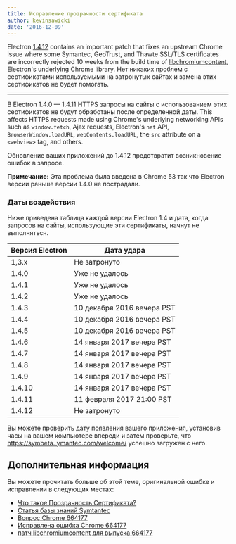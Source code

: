 ```yaml
---
title: Исправление прозрачности сертификата
author: kevinsawicki
date: '2016-12-09'
---
```


Electron [1.4.12][] contains an important patch that fixes an upstream Chrome issue where some Symantec, GeoTrust, and Thawte SSL/TLS certificates are incorrectly rejected 10 weeks from the build time of [libchromiumcontent][], Electron's underlying Chrome library. Нет никаких проблем с сертификатами используемыми на затронутых сайтах и замена этих сертификатов не будет помогать.

---

В Electron 1.4.0 &mdash; 1.4.11 HTTPS запросы на сайты с использованием этих сертификатов не будут обработаны после определенной даты. This affects HTTPS requests made using Chrome's underlying networking APIs such as `window.fetch`, Ajax requests, Electron's `net` API, `BrowserWindow.loadURL`, `webContents.loadURL`, the `src` attribute on a `<webview>` tag, and others.

Обновление ваших приложений до 1.4.12 предотвратит возникновение ошибок в запросе.

**Примечание:** Эта проблема была введена в Chrome 53 так что Electron версии раньше версии 1.4.0 не пострадали.

### Даты воздействия

Ниже приведена таблица каждой версии Electron 1.4 и дата, когда запросов на сайты, использующие эти сертификаты, начнут не выполняться.

<table class="table table-ruled table-full-width">
    <thead>
        <tr class="text-left">
            <th>Версия Electron</th>
            <th>Дата удара</th>
        </tr>
    </thead>
    <tbody>
        <tr>
            <td>1,3.х</td>
            <td>Не затронуто</td>
        </tr>
        <tr>
            <td>1.4.0</td>
            <td>Уже не удалось</td>
        </tr>
        <tr>
            <td>1.4.1</td>
            <td>Уже не удалось</td>
        </tr>
        <tr>
            <td>1.4.2</td>
            <td>Уже не удалось</td>
        </tr>
        <tr>
            <td>1.4.3</td>
            <td>10 декабря 2016 вечера PST</td>
        </tr>
        <tr>
            <td>1.4.4</td>
            <td>10 декабря 2016 вечера PST</td>
        </tr>
        <tr>
            <td>1.4.5</td>
            <td>10 декабря 2016 вечера PST</td>
        </tr>
        <tr>
            <td>1.4.6</td>
            <td>14 января 2017 вечера PST</td>
        </tr>
        <tr>
            <td>1.4.7</td>
            <td>14 января 2017 вечера PST</td>
        </tr>
        <tr>
            <td>1.4.8</td>
            <td>14 января 2017 вечера PST</td>
        </tr>
        <tr>
            <td>1.4.9</td>
            <td>14 января 2017 вечера PST</td>
        </tr>
        <tr>
            <td>1.4.10</td>
            <td>14 января 2017 вечера PST</td>
        </tr>
        <tr>
            <td>1.4.11</td>
            <td>11 февраля 2017 21:00 PST</td>
        </tr>
        <tr>
            <td>1.4.12</td>
            <td>Не затронуто</td>
        </tr>
    </tbody>
</table>

Вы можете проверить дату появления вашего приложения, установив часы на вашем компьютере впереди и затем проверьте, что [https://symbeta. ymantec.com/welcome/](https://symbeta.symantec.com/welcome/) успешно загружен с него.

## Дополнительная информация

Вы можете прочитать больше об этой теме, оригинальной ошибке и исправлении в следующих местах:

- [Что такое Прозрачность Сертификата?](https://www.certificate-transparency.org/what-is-ct)
- [Статья базы знаний Symtantec](https://knowledge.symantec.com/support/ssl-certificates-support/index?page=content&id=ALERT2160)
- [Вопрос Chrome 664177](https://bugs.chromium.org/p/chromium/issues/detail?id=664177)
- [Исправлена ошибка Chrome 664177](https://codereview.chromium.org/2495583002)
- [патч libchromiumcontent для выпуска 664177](https://github.com/electron/libchromiumcontent/pull/248)

[libchromiumcontent]: https://github.com/electron/libchromiumcontent
[1.4.12]: https://github.com/electron/electron/releases/tag/v1.4.12

